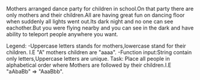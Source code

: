Mothers arranged dance party for children in school.On that party there are only mothers and their children.All are having great fun on dancing floor when suddenly all lights went out.Its dark night and no one can see eachother.But you were flying nearby and you can see in the dark and have ability to teleport people anywhere you want.

Legend:
-Uppercase letters stands for mothers,lowercase stand for their children. I.E "A" mothers children are "aaaa".
-Function input:String contain only letters,Uppercase letters are unique.
Task:
Place all people in alphabetical order where Mothers are followed by their children.I.E "aAbaBb" => "AaaBbb".